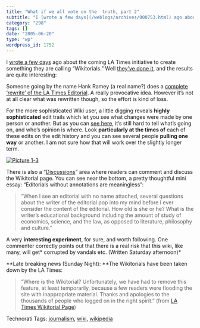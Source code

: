 ```yaml
---
title: "What if we all vote on the  truth, part 2"
subtitle: "I [wrote a few days](/weblogs/archives/000753.html) ago about the coming LA Times initiative to crea..."
category: "298"
tags: []
date: "2005-06-20"
type: "wp"
wordpress_id: 1752
---
```

I [wrote a few days](/weblogs/archives/000753.html) ago about the coming LA Times initiative to create something they are calling “Wikitorials.” Well [they’ve done it,](http://www2.latimesinteractive.com/wiki/index.php/Wikitorial) and the results are quite interesting:

Someone going by the name Hank Ramey (a real name?) does a [complete ‘rewrite’ of the LA Times Editorial](http://www2.latimesinteractive.com/wiki/index.php/Dreams_About_War_and_Retribution_-_Hank_Ramey%27s_rewrite). A really provocative idea. However it’s not at all clear what was rewritten though, so the effort is kind of loss. 

For the more sophisticated Wiki user, a little digging reveals **highly sophisticated** edit trails which let you see what changes were made by one person or another. But as you can [see here](http://www2.latimesinteractive.com/wiki/index.php?title=Dreams_About_War_and_Retribution&diff=0&oldid=525), it’s still hard to tell what’s going on, and who’s opinion is where. Look **particularly at the times of** each of these edits on the edit history and you can see several people **pulling one way** or another. I am not sure how that will work over the slightly longer term.

[![Picture 1-3](https://i0.wp.com/s3.media.squarespace.com/production/1075723/12829350/weblogs/images/posts/wikitorials-tm.jpg?resize=523%2C314)](https://i0.wp.com/s3.media.squarespace.com/production/1075723/12829350/weblogs/images/posts/wikitorials.jpg)

There is also a “[Discussions](http://www2.latimesinteractive.com/wiki/index.php/Talk:Wikitorial)” area where readers can comment and discuss the Wikitorial page. You can see near the bottom, a pretty thoughtful mini essay: “Editorials without annotations are meaningless”:

> “When I see an editorial with no name attached, several questions about the writer of the editorial pop into my mind before I ever consider the content of the editorial. How old is she or he? What is the writer’s educational background including the amount of study of economics, science, and the law, as opposed to literature, philosophy and culture.”

A very **interesting experiment**, for sure, and worth following. One commenter correctly points out that there is a real risk that this wiki, like many, will get* corrupted by vandals etc. (Written Saturday afternoon)*

**Late breaking news (Sunday Night): **The Wikitorials have been taken down by the LA Times:

> “Where is the Wikitorial? Unfortunately, we have had to remove this feature, at least temporarily, because a few readers were flooding the site with inappropriate material. Thanks and apologies to the thousands of people who logged on in the right spirit.” (from [LA Times Wikitorial Page](http://www.latimes.com/news/opinion/editorials/la-wiki-splash,0,1349109.story))

Technorati Tags: [journalism](http://technorati.com/tag/journalism), [wiki](http://technorati.com/tag/wiki), [wikipedia](http://technorati.com/tag/wikipedia)